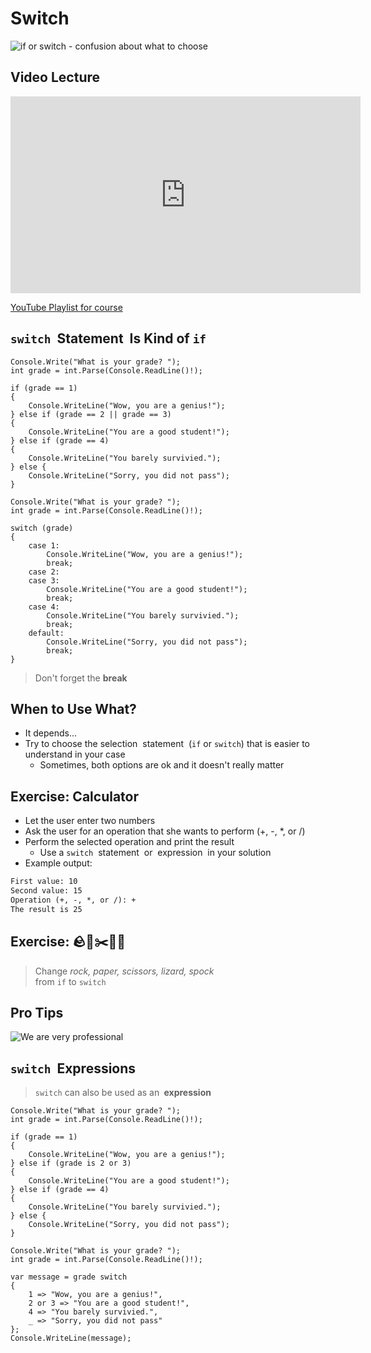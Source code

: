# Switch

![if or switch - confusion about what to choose](https://res.cloudinary.com/practicaldev/image/fetch/s--BnGuKNb1--/c_limit%2Cf_auto%2Cfl_progressive%2Cq_auto%2Cw_880/https://cdn.hashnode.com/res/hashnode/image/upload/v1636287323886/smiwyj8nh.png)


## Video Lecture

<iframe width="560" height="315" src="https://www.youtube.com/embed/pUnOs-8fPKA" title="YouTube video player" frameborder="0" allow="accelerometer; autoplay; clipboard-write; encrypted-media; gyro<span translate="no">&nbsp;scope&nbsp;</span>; picture-in-picture" allowfullscreen></iframe>

[YouTube Playlist for course](https://youtube.com/playlist?list=PLhGL9p3BWHwsJN6kbQPOVZpEw2NXQXZQN)


## `switch` <span translate="no">&nbsp;Statement&nbsp;</span> Is Kind of `if`

<div class="container" data-markdown><div class="col" data-markdown>

```cs[]
Console.Write("What is your grade? ");
int grade = int.Parse(Console.ReadLine()!);

if (grade == 1)
{
    Console.WriteLine("Wow, you are a genius!");
} else if (grade == 2 || grade == 3)
{
    Console.WriteLine("You are a good student!");
} else if (grade == 4)
{
    Console.WriteLine("You barely survivied.");
} else {
    Console.WriteLine("Sorry, you did not pass");
}
```
<!-- .element: class="fragment" -->

</div><div class="col" data-markdown>

```cs[]
Console.Write("What is your grade? ");
int grade = int.Parse(Console.ReadLine()!);

switch (grade)
{
    case 1:
        Console.WriteLine("Wow, you are a genius!");
        break;
    case 2:
    case 3:
        Console.WriteLine("You are a good student!");
        break;
    case 4:
        Console.WriteLine("You barely survivied.");
        break;
    default:
        Console.WriteLine("Sorry, you did not pass");
        break;
}
```
<!-- .element: class="fragment" -->

</div></div>

> Don't forget the **break**
<!-- .element: class="fragment" -->


## When to Use What?

* It <!-- .element: class="fragment" --> depends...
* Try <!-- .element: class="fragment" --> to choose the selection <span translate="no">&nbsp;statement&nbsp;</span> (`if` or `switch`) that is easier to understand in your case
  * Sometimes, both options are ok and it doesn't really matter


## Exercise: Calculator

* Let <!-- .element: class="fragment" --> the user enter two numbers
* Ask <!-- .element: class="fragment" --> the user for an operation that she wants to perform (+, -, \*, or \/)
* Perform <!-- .element: class="fragment" --> the selected operation and print the result
  * Use a `switch` <span translate="no">&nbsp;statement&nbsp;</span> or <span translate="no">&nbsp;expression&nbsp;</span> in your solution
* Example <!-- .element: class="fragment" --> output:

```txt
First value: 10
Second value: 15
Operation (+, -, *, or /): +
The result is 25
```
<!-- .element: class="fragment" -->


## Exercise: 🪨📃✂️🦎🖖

> Change *rock, paper, scissors, lizard, spock*<br/>from `if` to `switch`


## Pro Tips

![We are very professional](https://www.meme-arsenal.com/memes/20c8fb489b732dc6ed6512c257f40924.jpg)


## `switch` <span translate="no">&nbsp;Expressions&nbsp;</span>

> `switch` can also be used as an **<span translate="no">&nbsp;expression&nbsp;</span>**

<div class="container" data-markdown><div class="col" data-markdown>

```cs[]
Console.Write("What is your grade? ");
int grade = int.Parse(Console.ReadLine()!);

if (grade == 1)
{
    Console.WriteLine("Wow, you are a genius!");
} else if (grade is 2 or 3)
{
    Console.WriteLine("You are a good student!");
} else if (grade == 4)
{
    Console.WriteLine("You barely survivied.");
} else {
    Console.WriteLine("Sorry, you did not pass");
}
```

</div><div class="col" data-markdown>

```cs[|4-10]
Console.Write("What is your grade? ");
int grade = int.Parse(Console.ReadLine()!);

var message = grade switch
{
    1 => "Wow, you are a genius!",
    2 or 3 => "You are a good student!",
    4 => "You barely survivied.",
    _ => "Sorry, you did not pass"
};
Console.WriteLine(message);
```

</div></div>
